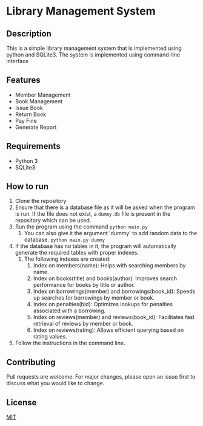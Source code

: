 # Library Management System
## Description
This is a simple library management system that is implemented using python and SQLite3. The system is implemented using command-line interface

## Features
- Member Management
- Book Management
- Issue Book
- Return Book
- Pay Fine
- Generate Report

## Requirements
- Python 3
- SQLite3

## How to run
1. Clone the repository
2. Ensure that there is a database file as it will be asked when the program is run. If the file does not exist, a `dummy.db` file is present in the repository which can be used. 
3. Run the program using the command `python main.py`
    1. You can also give it the argument 'dummy' to add random data to the database. `python main.py dummy`
4. If the database has no tables in it, the program will automatically generate the required tables with proper indexes.
    1. The following indexes are created:
        1. Index on members(name): Helps with searching members by name.
        2. Index on books(title) and books(author): Improves search performance for books by title or author.
        3. Index on borrowings(member) and borrowings(book_id): Speeds up searches for borrowings by member or book.
        4. Index on penalties(bid): Optimizes lookups for penalties associated with a borrowing.
        5. Index on reviews(member) and reviews(book_id): Facilitates fast retrieval of reviews by member or book.
        6. Index on reviews(rating): Allows efficient querying based on rating values.
5. Follow the instructions in the command line.

## Contributing
Pull requests are welcome. For major changes, please open an issue first to discuss what you would like to change.

## License
[MIT](https://choosealicense.com/licenses/mit/)
